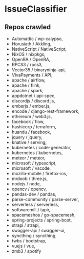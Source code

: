 # IssueClassifier
## Repos crawled
-	Automattic / wp-calypso,
-	Horusiath / Akkling,
-	NativeScript / NativeScript,
-	NixOS / nixpkgs,
-	OpenRA / OpenRA,
-	RPCS3 / rpcs3,
-	Vector35 / binaryninja-api,
-	VivaPayments / API,
-	apache / airflow,
-	apache / flink,
-	apache / spark,
-	appdotnet / api-spec,
-	discordjs / discord.js,
-	emberjs / ember.js,
-	encode / django-rest-framework,
-	ethereum / web3.js,
-	facebook / flow,
-	hashicorp / terraform,
-	huandu / facebook,
-	jquery / jquery,
-	knative / serving,
-	kubernetes / code-generator,
-	kubernetes / kubernetes,
-	meteor / meteor,
-	microsoft / typescript,
-	microsoft / vscode,
-	mozilla-mobile / firefox-ios,
-	mrdoob / three.js,
-	nodejs / node,
-	opencv / opencv,
-	pandas-dev / pandas,
-	parse-community / parse-server,
-	serverless / serverless,
-	softwaremill / tapir,
-	spacemeshos / go-spacemesh,
-	spring-projects / spring-boot,
-	strapi / strapi,
-	swagger-api / swagger-ui,
-	syncthing / syncthing,
-	twbs / bootstrap,
-	vuejs / vue,
-	zmb3 / spotify
